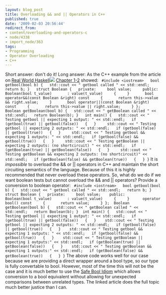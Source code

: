 ```yaml
---
layout: blog_post
title: Overloading && and || Operators in C++
published: true
date: '2009-02-03 20:56:44'
redirect_from:
- content/overloading-and-operators-c
- node/4338
- import_node/363
tags:
- Programming
- Operator Overloading
- C++
---
```


Short answer: don't do it! Long answer: As the C++ example from the article on [Real World Haskell](http://www.amazon.com/gp/product/0596514980?ie=UTF8&tag=empcra-20&linkCode=as2&camp=1789&creative=390957&creativeASIN=0596514980)![](http://www.assoc-amazon.com/e/ir?t=empcra-20&l=as2&o=1&a=0596514980) [Chapter 1-2](/import_node/357) showed: ` #include <iostream>   bool getbool(bool b) {   std::cout << " getbool called " << std::endl;   return b; }   struct Boolean {   private:     bool value;     public:     Boolean(bool t_value)       : value(t_value)     {     }       bool operator&&(const Boolean &right) const     {       return this->value && right.value;     }       bool operator||(const Boolean &right) const     {       return this->value || right.value;     } };   Boolean getBoolean(bool b) {   std::cout << " getBoolean called " << std::endl;   return Boolean(b); }   int main() {   std::cout << " Testing getbool || expecting 1 output: " << std::endl;   if (getbool(true) || getbool(false))   {   }     std::cout << " Testing getbool || expecting 2 outputs: " << std::endl;   if (getbool(false) || getbool(true))   {   }     std::cout << " Testing getbool && expecting 1 outputs: " << std::endl;   if (getbool(false) && getbool(true))   {   }     std::cout << " Testing getBoolean || expecting 2 outputs: (no shortcircuit) " << std::endl;   if (getBoolean(true) || getBoolean(false))   {   }     std::cout << " Testing getBoolean && expecting 2 outputs: (no shortcircuit)" << std::endl;   if (getBoolean(false) && getBoolean(true))   {   } }`
It is *impossible* to overload the && or || operators in C++ and maintain the short circuiting semantics of the language. Because of this it is highly recommended that never overload these operators. So, what do we do if we want boolean tests but cannot overload the && and || operators? Provide a conversion to boolean operator: ` #include <iostream>   bool getbool(bool b) {   std::cout << " getbool called " << std::endl;   return b; }  struct Boolean {   private:     bool value;    public:     Boolean(bool t_value)       : value(t_value)     {     }      operator bool() const     {       return value;     } };  Boolean getBoolean(bool b) {   std::cout << " getBoolean called " << std::endl;   return Boolean(b); }  int main() {   std::cout << " Testing getbool || expecting 1 output: " << std::endl;   if (getbool(true) || getbool(false))   {   }    std::cout << " Testing getbool || expecting 2 outputs: " << std::endl;   if (getbool(false) || getbool(true))   {   }    std::cout << " Testing getbool && expecting 1 outputs: " << std::endl;   if (getbool(false) && getbool(true))   {   }    std::cout << " Testing getBoolean || expecting 1 outputs:" << std::endl;   if (getBoolean(true) || getBoolean(false))   {   }    std::cout << " Testing getBoolean && expecting 1 outputs:" << std::endl;   if (getBoolean(false) && getBoolean(true))   {   } }`
The above code works well for our case because we are providing a direct wrapper around a bool type, so our type is fully convertable to bool. However, most of the time this will not be the case and it is much better to use the [Safe Bool Idiom](http://www.artima.com/cppsource/safebool.html) which allows conversion to a bool equivalent without allowing for unexpected comparisons between unrelated types. The linked article does the full topic much better justice than I can.
